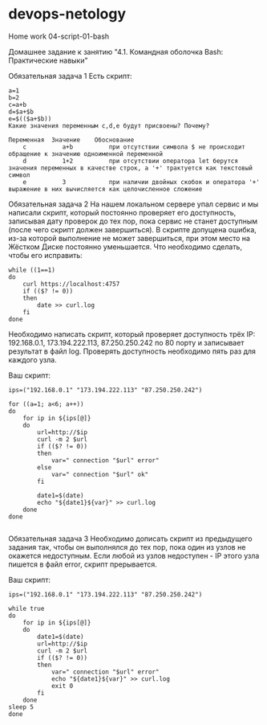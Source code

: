 # devops-netology  
Home work 04-script-01-bash  

Домашнее задание к занятию "4.1. Командная оболочка Bash: Практические навыки"    

Обязательная задача 1
Есть скрипт:  
````
a=1
b=2
c=a+b
d=$a+$b
e=$(($a+$b))
Какие значения переменным c,d,e будут присвоены? Почему?
````
````
Переменная	Значение	Обоснование
    c	       a+b	        при отсутствии символа $ не происходит обращение к значению одноименной переменной
    d	       1+2     	    при отсутствии оператора let берутся значения переменных в качестве строк, а '+' трактуется как текстовый символ 
    e          3      	    при наличии двойных скобок и оператора '+' выражение в них вычисляется как целочисленное сложение 
````

Обязательная задача 2
На нашем локальном сервере упал сервис и мы написали скрипт, который постоянно проверяет его доступность, записывая дату проверок до тех пор, пока сервис не станет доступным (после чего скрипт должен завершиться). В скрипте допущена ошибка, из-за которой выполнение не может завершиться, при этом место на Жёстком Диске постоянно уменьшается. Что необходимо сделать, чтобы его исправить:
````
while ((1==1)
do
	curl https://localhost:4757
	if (($? != 0))
	then
		date >> curl.log
	fi
done
````

Необходимо написать скрипт, который проверяет доступность трёх IP: 192.168.0.1, 173.194.222.113, 87.250.250.242 по 80 порту и записывает результат в файл log. Проверять доступность необходимо пять раз для каждого узла.  

Ваш скрипт:
````
ips=("192.168.0.1" "173.194.222.113" "87.250.250.242")

for ((a=1; a<6; a++))
do
    for ip in ${ips[@]}
    do
        url=http://$ip
        curl -m 2 $url
        if (($? != 0))
        then
            var=" connection "$url" error"
        else
            var=" connection "$url" ok"
        fi

        date1=$(date)
        echo "${date1}${var}" >> curl.log
    done
done


````
Обязательная задача 3
Необходимо дописать скрипт из предыдущего задания так, чтобы он выполнялся до тех пор, пока один из узлов не окажется недоступным. Если любой из узлов недоступен - IP этого узла пишется в файл error, скрипт прерывается.

Ваш скрипт:

````
ips=("192.168.0.1" "173.194.222.113" "87.250.250.242")

while true
do
    for ip in ${ips[@]}
    do
        date1=$(date)
        url=http://$ip
        curl -m 2 $url
        if (($? != 0))
        then
            var=" connection "$url" error"
            echo "${date1}${var}" >> curl.log
            exit 0
        fi
    done
sleep 5
done
````